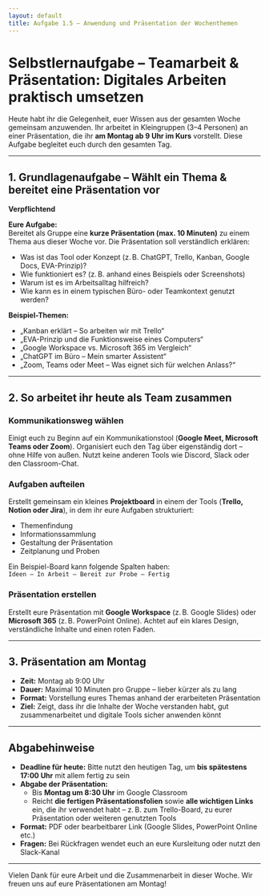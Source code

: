 ```yaml
---
layout: default
title: Aufgabe 1.5 – Anwendung und Präsentation der Wochenthemen
---
```


# Selbstlernaufgabe – Teamarbeit & Präsentation: Digitales Arbeiten praktisch umsetzen

Heute habt ihr die Gelegenheit, euer Wissen aus der gesamten Woche gemeinsam anzuwenden. Ihr arbeitet in Kleingruppen (3–4 Personen) an einer Präsentation, die ihr **am Montag ab 9 Uhr im Kurs** vorstellt. Diese Aufgabe begleitet euch durch den gesamten Tag.

---

## 1. Grundlagenaufgabe – Wählt ein Thema & bereitet eine Präsentation vor  
**Verpflichtend**

**Eure Aufgabe:**  
Bereitet als Gruppe eine **kurze Präsentation (max. 10 Minuten)** zu einem Thema aus dieser Woche vor. Die Präsentation soll verständlich erklären:

- Was ist das Tool oder Konzept (z. B. ChatGPT, Trello, Kanban, Google Docs, EVA-Prinzip)?  
- Wie funktioniert es? (z. B. anhand eines Beispiels oder Screenshots)  
- Warum ist es im Arbeitsalltag hilfreich?  
- Wie kann es in einem typischen Büro- oder Teamkontext genutzt werden?

**Beispiel-Themen:**  
- „Kanban erklärt – So arbeiten wir mit Trello“  
- „EVA-Prinzip und die Funktionsweise eines Computers“  
- „Google Workspace vs. Microsoft 365 im Vergleich“  
- „ChatGPT im Büro – Mein smarter Assistent“  
- „Zoom, Teams oder Meet – Was eignet sich für welchen Anlass?“

---

## 2. So arbeitet ihr heute als Team zusammen

### Kommunikationsweg wählen  
Einigt euch zu Beginn auf ein Kommunikationstool (**Google Meet, Microsoft Teams oder Zoom**). Organisiert euch den Tag über eigenständig dort – ohne Hilfe von außen. Nutzt keine anderen Tools wie Discord, Slack oder den Classroom-Chat.

### Aufgaben aufteilen  
Erstellt gemeinsam ein kleines **Projektboard** in einem der Tools (**Trello, Notion oder Jira**), in dem ihr eure Aufgaben strukturiert:

- Themenfindung  
- Informationssammlung  
- Gestaltung der Präsentation  
- Zeitplanung und Proben

Ein Beispiel-Board kann folgende Spalten haben:  
`Ideen – In Arbeit – Bereit zur Probe – Fertig`

### Präsentation erstellen  
Erstellt eure Präsentation mit **Google Workspace** (z. B. Google Slides) oder **Microsoft 365** (z. B. PowerPoint Online). Achtet auf ein klares Design, verständliche Inhalte und einen roten Faden.

---

## 3. Präsentation am Montag

- **Zeit:** Montag ab 9:00 Uhr  
- **Dauer:** Maximal 10 Minuten pro Gruppe – lieber kürzer als zu lang  
- **Format:** Vorstellung eures Themas anhand der erarbeiteten Präsentation  
- **Ziel:** Zeigt, dass ihr die Inhalte der Woche verstanden habt, gut zusammenarbeitet und digitale Tools sicher anwenden könnt

---

## Abgabehinweise

- **Deadline für heute:** Bitte nutzt den heutigen Tag, um **bis spätestens 17:00 Uhr** mit allem fertig zu sein  
- **Abgabe der Präsentation:**  
  - Bis **Montag um 8:30 Uhr** im Google Classroom  
  - Reicht **die fertigen Präsentationsfolien** sowie **alle wichtigen Links** ein, die ihr verwendet habt – z. B. zum Trello-Board, zu eurer Präsentation oder weiteren genutzten Tools  
- **Format:** PDF oder bearbeitbarer Link (Google Slides, PowerPoint Online etc.)  
- **Fragen:** Bei Rückfragen wendet euch an eure Kursleitung oder nutzt den Slack-Kanal

---

Vielen Dank für eure Arbeit und die Zusammenarbeit in dieser Woche. Wir freuen uns auf eure Präsentationen am Montag!
